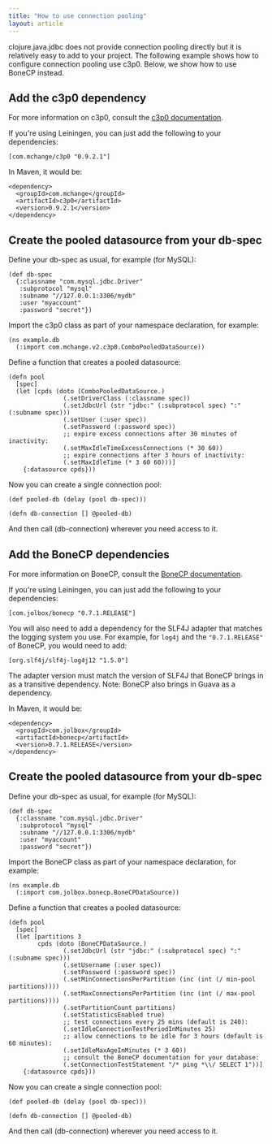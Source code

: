 ```yaml
---
title: "How to use connection pooling"
layout: article
---
```


clojure.java.jdbc does not provide connection pooling directly but it is relatively easy to add to your project. The following example shows how to configure connection pooling use c3p0. Below, we show how to use BoneCP instead.
## Add the c3p0 dependency

For more information on c3p0, consult the [c3p0 documentation](http://www.mchange.com/projects/c3p0/).

If you're using Leiningen, you can just add the following to your dependencies:

    [com.mchange/c3p0 "0.9.2.1"]

In Maven, it would be:

    <dependency>
      <groupId>com.mchange</groupId>
      <artifactId>c3p0</artifactId>
      <version>0.9.2.1</version>
    </dependency>

## Create the pooled datasource from your db-spec
Define your db-spec as usual, for example (for MySQL):

    (def db-spec 
      {:classname "com.mysql.jdbc.Driver"
       :subprotocol "mysql"
       :subname "//127.0.0.1:3306/mydb"
       :user "myaccount"
       :password "secret"})

Import the c3p0 class as part of your namespace declaration, for example:

    (ns example.db
      (:import com.mchange.v2.c3p0.ComboPooledDataSource))

Define a function that creates a pooled datasource:

    (defn pool
      [spec]
      (let [cpds (doto (ComboPooledDataSource.)
                   (.setDriverClass (:classname spec)) 
                   (.setJdbcUrl (str "jdbc:" (:subprotocol spec) ":" (:subname spec)))
                   (.setUser (:user spec))
                   (.setPassword (:password spec))
                   ;; expire excess connections after 30 minutes of inactivity:
                   (.setMaxIdleTimeExcessConnections (* 30 60))
                   ;; expire connections after 3 hours of inactivity:
                   (.setMaxIdleTime (* 3 60 60)))] 
        {:datasource cpds}))

Now you can create a single connection pool:

    (def pooled-db (delay (pool db-spec)))
    
    (defn db-connection [] @pooled-db)

And then call (db-connection) wherever you need access to it.

## Add the BoneCP dependencies

For more information on BoneCP, consult the [BoneCP documentation](http://jolbox.com).

If you're using Leiningen, you can just add the following to your dependencies:

    [com.jolbox/bonecp "0.7.1.RELEASE"]

You will also need to add a dependency for the SLF4J adapter that matches the logging system you use. For example, for `log4j` and the `"0.7.1.RELEASE"` of BoneCP, you would need to add:

    [org.slf4j/slf4j-log4j12 "1.5.0"]

The adapter version must match the version of SLF4J that BoneCP brings in as a transitive dependency. Note: BoneCP also brings in Guava as a dependency.

In Maven, it would be:

    <dependency>
      <groupId>com.jolbox</groupId>
      <artifactId>bonecp</artifactId>
      <version>0.7.1.RELEASE</version>
    </dependency>

## Create the pooled datasource from your db-spec
Define your db-spec as usual, for example (for MySQL):

    (def db-spec 
      {:classname "com.mysql.jdbc.Driver"
       :subprotocol "mysql"
       :subname "//127.0.0.1:3306/mydb"
       :user "myaccount"
       :password "secret"})

Import the BoneCP class as part of your namespace declaration, for example:

    (ns example.db
      (:import com.jolbox.bonecp.BoneCPDataSource))

Define a function that creates a pooled datasource:

    (defn pool
      [spec]
      (let [partitions 3
            cpds (doto (BoneCPDataSource.)
                   (.setJdbcUrl (str "jdbc:" (:subprotocol spec) ":" (:subname spec)))
                   (.setUsername (:user spec))
                   (.setPassword (:password spec))
                   (.setMinConnectionsPerPartition (inc (int (/ min-pool partitions))))
                   (.setMaxConnectionsPerPartition (inc (int (/ max-pool partitions))))
                   (.setPartitionCount partitions)
                   (.setStatisticsEnabled true)
                   ;; test connections every 25 mins (default is 240):
                   (.setIdleConnectionTestPeriodInMinutes 25)
                   ;; allow connections to be idle for 3 hours (default is 60 minutes):
                   (.setIdleMaxAgeInMinutes (* 3 60))
                   ;; consult the BoneCP documentation for your database:
                   (.setConnectionTestStatement "/* ping *\\/ SELECT 1"))] 
        {:datasource cpds}))

Now you can create a single connection pool:

    (def pooled-db (delay (pool db-spec)))
    
    (defn db-connection [] @pooled-db)

And then call (db-connection) wherever you need access to it.
